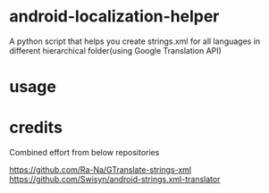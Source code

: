 # android-localization-helper
A python script that helps you create strings.xml for all languages in different hierarchical folder(using Google Translation API)

# usage



# credits

Combined effort from below repositories

https://github.com/Ra-Na/GTranslate-strings-xml
https://github.com/Swisyn/android-strings.xml-translator



